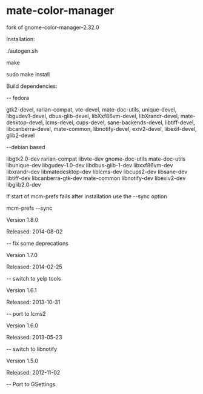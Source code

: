 mate-color-manager
==================

fork of gnome-color-manager-2.32.0

Installation:

./autogen.sh

make

sudo make install


Build dependencies:

-- fedora

gtk2-devel, rarian-compat, vte-devel, mate-doc-utils, unique-devel, libgudev1-devel,
dbus-glib-devel, libXxf86vm-devel, libXrandr-devel, mate-desktop-devel, lcms-devel,
cups-devel, sane-backends-devel, libtiff-devel, libcanberra-devel, mate-common,
libnotify-devel, exiv2-devel, libexif-devel, glib2-devel

--debian based

libgtk2.0-dev rarian-compat libvte-dev gnome-doc-utils mate-doc-utils libunique-dev libgudev-1.0-dev
libdbus-glib-1-dev libxxf86vm-dev libxrandr-dev libmatedesktop-dev liblcms-dev
libcups2-dev libsane-dev libtiff-dev libcanberra-gtk-dev mate-common
libnotify-dev libexiv2-dev libglib2.0-dev

If start of mcm-prefs fails after installation use the --sync option

mcm-prefs --sync


Version 1.8.0

Released: 2014-08-02

-- fix some deprecations


Version 1.7.0

Released: 2014-02-25

-- switch to yelp tools


Version 1.6.1

Released: 2013-10-31

-- port to lcms2


Version 1.6.0

Released: 2013-05-23

-- switch to libnotify


Version 1.5.0

Released: 2012-11-02

-- Port to GSettings

